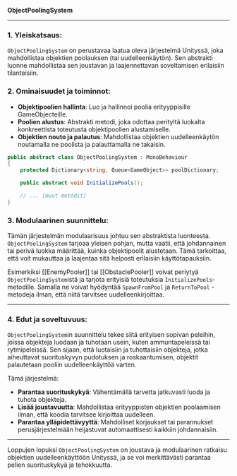 **ObjectPoolingSystem**

---

### 1. **Yleiskatsaus**:

`ObjectPoolingSystem` on perustavaa laatua oleva järjestelmä Unityssä, joka mahdollistaa objektien poolauksen (tai uudelleenkäytön). Sen abstrakti luonne mahdollistaa sen joustavan ja laajennettavan soveltamisen erilaisiin tilanteisiin.

### 2. **Ominaisuudet ja toiminnot**:

- **Objektipoolien hallinta**: Luo ja hallinnoi poolia erityyppisille GameObjecteille.
- **Poolien alustus**: Abstrakti metodi, joka odottaa perityltä luokalta konkreettista toteutusta objektipoolien alustamiselle.
- **Objektien nouto ja palautus**: Mahdollistaa objektien uudelleenkäytön noutamalla ne poolista ja palauttamalla ne takaisin.


```csharp
public abstract class ObjectPoolingSystem : MonoBehaviour
{
    protected Dictionary<string, Queue<GameObject>> poolDictionary;

    public abstract void InitializePools();

    // ... [muut metodit]
}
```

### 3. **Modulaarinen suunnittelu**:

Tämän järjestelmän modulaarisuus johtuu sen abstraktista luonteesta. `ObjectPoolingSystem` tarjoaa yleisen pohjan, mutta vaatii, että johdannainen tai perivä luokka määrittää, kuinka objektipoolit alustetaan. Tämä tarkoittaa, että voit mukauttaa ja laajentaa sitä helposti erilaisiin käyttötapauksiin.

Esimerkiksi [[EnemyPooler]] tai [[ObstaclePooler]] voivat periytyä `ObjectPoolingSystem`istä ja tarjota erityisiä toteutuksia `InitializePools`-metodille. Samalla ne voivat hyödyntää `SpawnFromPool` ja `ReturnToPool` -metodeja ilman, että niitä tarvitsee uudelleenkirjoittaa.

---

### 4. **Edut ja soveltuvuus**:

`ObjectPoolingSystem`in suunnittelu tekee siitä erityisen sopivan peleihin, joissa objekteja luodaan ja tuhotaan usein, kuten ammuntapeleissä tai rytmipeleissä. Sen sijaan, että luotaisiin ja tuhottaisiin objekteja, jotka aiheuttavat suorituskyvyn pudotuksen ja roskaantumisen, objektit palautetaan pooliin uudelleenkäyttöä varten.

Tämä järjestelmä:

- **Parantaa suorituskykyä**: Vähentämällä tarvetta jatkuvasti luoda ja tuhota objekteja.
- **Lisää joustavuutta**: Mahdollistaa erityyppisten objektien poolaamisen ilman, että koodia tarvitsee kirjoittaa uudelleen.
- **Parantaa ylläpidettävyyttä**: Mahdolliset korjaukset tai parannukset perusjärjestelmään heijastuvat automaattisesti kaikkiin johdannaisiin.

---

Loppujen lopuksi `ObjectPoolingSystem` on joustava ja modulaarinen ratkaisu objektien uudelleenkäyttöön Unityssä, ja se voi merkittävästi parantaa pelien suorituskykyä ja tehokkuutta.